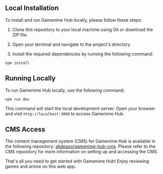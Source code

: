 ## Local Installation

To install and run Gamenime Hub locally, please follow these steps:

1. Clone this repository to your local machine using Git or download the ZIP file.

2. Open your terminal and navigate to the project's directory.

3. Install the required dependencies by running the following command:

```bash
npm install
```

## Running Locally

To run Gamenime Hub locally, use the following command:

```bash
npm run dev
```

This command will start the local development server. Open your browser and visit `http://localhost:3000` to access Gamenime Hub.

## CMS Access

The content management system (CMS) for Gamenime Hub is available in the following repository: [akdeaso/gamenime-hub-cms](https://github.com/akdeaso/gamenime-hub-cms). Please refer to the CMS repository for more information on setting up and accessing the CMS.

That's all you need to get started with Gamenime Hub! Enjoy reviewing games and anime on this web app.
